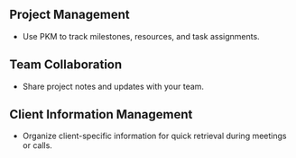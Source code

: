 ## Project Management
- Use PKM to track milestones, resources, and task assignments.

## Team Collaboration
- Share project notes and updates with your team.

## Client Information Management
- Organize client-specific information for quick retrieval during meetings or calls.


